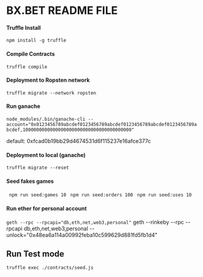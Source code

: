 # BX.BET README FILE

#### Truffle Install
``` npm install -g truffle ```

#### Compile Contracts
``` truffle compile ```

#### Deployment to Ropsten network
``` truffle migrate --network ropsten ```

#### Run ganache
``` node_modules/.bin/ganache-cli --account="0x0123456789abcdef0123456789abcdef0123456789abcdef0123456789abcdef,1000000000000000000000000000000000000000" ```

default: 0xfcad0b19bb29d4674531d6f115237e16afce377c

#### Deployment to local (ganache)
``` truffle migrate --reset ```



#### Seed fakes games
``` npm run seed:games 10```
``` npm run seed:orders 100```
``` npm run seed:uses 10```


#### Run ether for personal account
``` geth --rpc --rpcapi="db,eth,net,web3,personal" ```
geth --rinkeby --rpc --rpcapi db,eth,net,web3,personal --unlock="0x48ea6a114a00992feba10c599629d881fd5fb1d4"

Run Test mode
-----------
```shell
truffle exec ./contracts/seed.js
```

